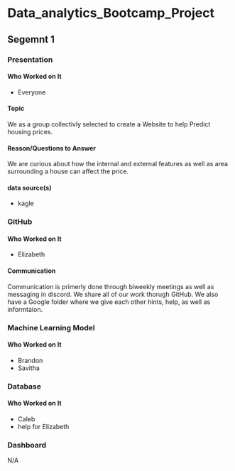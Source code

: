 # Data_analytics_Bootcamp_Project
## Segemnt 1
### Presentation
#### Who Worked on It
* Everyone

#### Topic
We as a group collectivly selected to create a Website to help Predict housing prices. 

#### Reason/Questions to Answer
We are curious about how the internal and external features as well as area surrounding a house can affect the price.

#### data source(s)
* kagle

### GitHub
#### Who Worked on It
* Elizabeth

#### Communication
Communication is primerly done through biweekly meetings as well as messaging in discord.
We share all of our work thorugh GitHub.
We also have a Google folder where we give each other hints, help, as well as informtaion.

### Machine Learning Model
#### Who Worked on It
* Brandon
* Savitha


### Database
#### Who Worked on It
* Caleb
* help for Elizabeth

### Dashboard
N/A